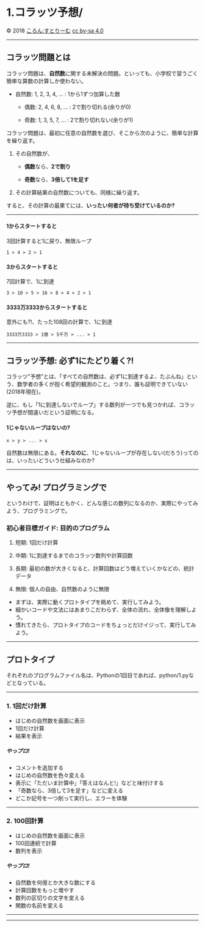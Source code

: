 # 1.コラッツ予想/

©  2018 [ころん:すとりーむ][] [cc by-sa 4.0][]


---------------------------------------

## コラッツ問題とは

コラッツ問題は、**自然数**に関する未解決の問題。といっても、小学校で習うごく簡単な算数の計算しか使わない。

- 自然数: 1, 2, 3, 4, … : 1から1ずつ加算した数

    - 偶数: 2, 4, 6, 8, ... : 2で割り切れる(余りが0)

    - 奇数: 1, 3, 5, 7, ... : 2で割り切れない(余りが1)

コラッツ問題は、最初に任意の自然数を選び、そこから次のように、簡単な計算を繰り返す。

1. その自然数が、

   - **偶数**なら、**2で割り**

   - **奇数**なら、**3倍して1を足す**

2. その計算結果の自然数についても、同様に繰り返す。

すると、その計算の最果てには、**いったい何者が待ち受けているのか?**

---------------------------------------

#### 1からスタートすると

3回計算すると1に戻り、無限ループ

    1 > 4 > 2 > 1

#### 3からスタートすると

7回計算で、1に到達

    3 > 10 > 5 > 16 > 8 > 4 > 2 > 1

#### 3333万3333からスタートすると

意外にも?!、たった108回の計算で、1に到達

    3333万3333 > 1億 > 5千万 > ... > 1


---------------------------------------

## コラッツ予想: 必ず1にたどり着く?!

コラッツ"予想"とは、「すべての自然数は、必ず1に到達するよ、たぶんね」という、数学者の多くが抱く希望的観測のこと。つまり、誰も証明できていない(2018年現在)。

逆に、もし「1に到達しないでループ」する数列が一つでも見つかれば、コラッツ予想が間違いだという証明になる。

#### 1じゃないループはないの?

    x > y > ... > x

自然数は無限にある。**それなのに**、1じゃないループが存在しない(だろう)ってのは、いったいどういう仕組みなのか?


---------------------------------------

## やってみ! プログラミングで

というわけで、証明はともかく、どんな感じの数列になるのか、実際にやってみよう、プログラミングで。


### 初心者目標ガイド: 目的のプログラム

1. 短期: 1回だけ計算

2. 中期: 1に到達するまでのコラッツ数列や計算回数

3. 長期: 最初の数が大きくなると、計算回数はどう増えていくかなどの、統計データ

4. 無限: 個人の自由、自然数のように無限


- まずは、実際に動くプロトタイプを眺めて、実行してみよう。
- 細かいコードや文法にはあまりこだわらず、全体の流れ、全体像を理解しよう。
- 慣れてきたら、プロトタイプのコードをちょっとだけイジって、実行してみよう。


---------------------------------------

## プロトタイプ

それぞれのプログラムファイル名は、Pythonの1回目であれば、python/1.pyなどとなっている。


---------------------------------------

### 1. 1回だけ計算

- はじめの自然数を画面に表示
- 1回だけ計算
- 結果を表示

##### やっプロ!

- コメントを追加する
- はじめの自然数を色々変える
- 表示に「ただいま計算中」「答えはなんと!」などと味付けする
- 「奇数なら、3倍して3を足す」などに変える
- どこか記号を一つ削って実行し、エラーを体験


---------------------------------------

### 2. 100回計算

- はじめの自然数を画面に表示
- 100回連続で計算
- 数列を表示

##### やっプロ!

- 自然数を何億とか大きな数にする
- 計算回数をもっと増やす
- 数列の区切りの文字を変える
- 関数の名前を変える


---------------------------------------
---------------------------------------


[ころん:すとりーむ]: https://www.youtube.com/channel/UCSlLuUuQpcD5e5NwmooHAIw

[cc by-sa 4.0]: https://creativecommons.org/licenses/by-sa/4.0/deed.ja

